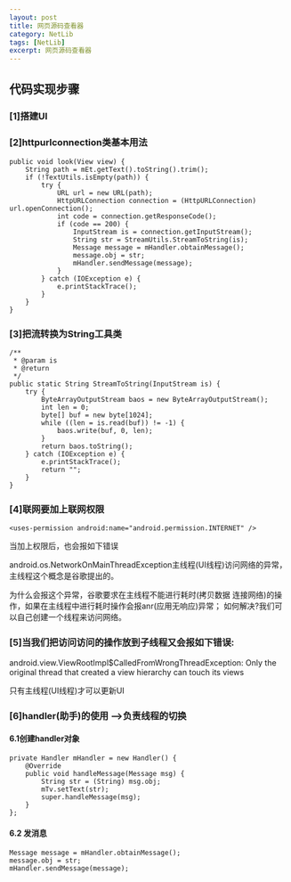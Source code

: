 ```yaml
---
layout: post
title: 网页源码查看器
category: NetLib
tags: [NetLib]
excerpt: 网页源码查看器
---
```



## 代码实现步骤  ##


### [1]搭建UI ###
 
### [2]httpurlconnection类基本用法 ###

    
    public void look(View view) {
        String path = mEt.getText().toString().trim();
        if (!TextUtils.isEmpty(path)) {
            try {
                URL url = new URL(path);
                HttpURLConnection connection = (HttpURLConnection) url.openConnection();
                int code = connection.getResponseCode();
                if (code == 200) {
                    InputStream is = connection.getInputStream();
                    String str = StreamUtils.StreamToString(is);
                    Message message = mHandler.obtainMessage();
                    message.obj = str;
                    mHandler.sendMessage(message);
                }
            } catch (IOException e) {
                e.printStackTrace();
            }
        }
    }

### [3]把流转换为String工具类 ###

    
    /**
     * @param is
     * @return
     */
    public static String StreamToString(InputStream is) {
        try {
            ByteArrayOutputStream baos = new ByteArrayOutputStream();
            int len = 0;
            byte[] buf = new byte[1024];
            while ((len = is.read(buf)) != -1) {
                baos.write(buf, 0, len);
            }
            return baos.toString();
        } catch (IOException e) {
            e.printStackTrace();
            return "";
        }
    }
    
### [4]联网要加上联网权限 ###

    
    <uses-permission android:name="android.permission.INTERNET" />

当加上权限后，也会报如下错误

android.os.NetworkOnMainThreadException主线程(UI线程)访问网络的异常，主线程这个概念是谷歌提出的。

为什么会报这个异常，谷歌要求在主线程不能进行耗时(拷贝数据 连接网络)的操作，如果在主线程中进行耗时操作会报anr(应用无响应)异常； 如何解决?我们可以自己创建一个线程来访问网络。

### [5]当我们把访问访问的操作放到子线程又会报如下错误: ###

android.view.ViewRootImpl$CalledFromWrongThreadException: Only the original thread that created a view hierarchy can touch its views

只有主线程(UI线程)才可以更新UI

### [6]handler(助手)的使用 —->负责线程的切换  ###

####  6.1创建handler对象   ####

    private Handler mHandler = new Handler() {
        @Override
        public void handleMessage(Message msg) {
            String str = (String) msg.obj;
            mTv.setText(str);
            super.handleMessage(msg);
        }
    };


#### 6.2 发消息 ####

    Message message = mHandler.obtainMessage();
    message.obj = str;
    mHandler.sendMessage(message);



